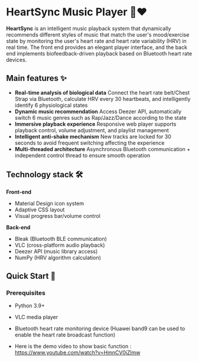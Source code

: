 # HeartSync Music Player 🎵❤️
**HeartSync** is an intelligent music playback system that dynamically recommends different styles of music that match the user's mood/exercise state by monitoring the user's heart rate and heart rate variability (HRV) in real time. The front end provides an elegant player interface, and the back end implements biofeedback-driven playback based on Bluetooth heart rate devices.

## Main features ✨
- **Real-time analysis of biological data**
Connect the heart rate belt/Chest Strap via Bluetooth, calculate HRV every 30 heartbeats, and intelligently identify 6 physiological states
- **Dynamic music recommendation**
Access Deezer API, automatically switch 6 music genres such as Rap/Jazz/Dance according to the state
- **Immersive playback experience**
Responsive web player supports playback control, volume adjustment, and playlist management
- **Intelligent anti-shake mechanism**
New tracks are locked for 30 seconds to avoid frequent switching affecting the experience
- **Multi-threaded architecture**
Asynchronous Bluetooth communication + independent control thread to ensure smooth operation

## Technology stack 🛠️
**Front-end**
- Material Design icon system
- Adaptive CSS layout
- Visual progress bar/volume control

**Back-end**
- Bleak (Bluetooth BLE communication)
- VLC (cross-platform audio playback)
- Deezer API (music library access)
- NumPy (HRV algorithm calculation)

## Quick Start 🚀
### Prerequisites
- Python 3.9+
- VLC media player
- Bluetooth heart rate monitoring device (Huawei band9 can be used to enable the heart rate broadcast function)

- Here is the demo video to show basic function : https://www.youtube.com/watch?v=HmnCV0jZlmw
